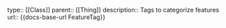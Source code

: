 type:: [[Class]]
parent:: [[Thing]]
description:: Tags to categorize features
url:: {{docs-base-url FeatureTag}}

